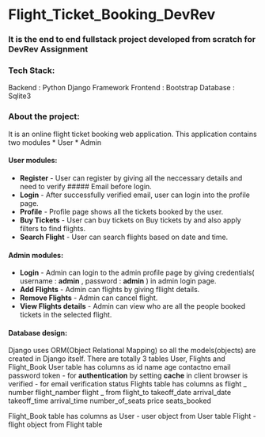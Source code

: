 # Flight_Ticket_Booking_DevRev

### It is the end to end fullstack project developed from scratch for DevRev Assignment

### Tech Stack:
Backend : Python Django Framework
Frontend : Bootstrap
Database : Sqlite3

### About the project:
It is an online flight ticket booking web application. 
This application contains two modules 
            * User
            * Admin
            
#### User modules:
  * **Register** - User can register by giving all the neccessary details and need to verify ##### Email before login.
  * **Login** - After successfully verified email, user can login into the profile page.
  * **Profile** - Profile page shows all the tickets booked by the user.
  * **Buy Tickets** - User can buy tickets on Buy tickets by and also apply filters to find flights.
  * **Search Flight** - User can search flights based on date and time.

#### Admin modules:
  * **Login** - Admin can login to the admin profile page by giving credentials( username : **admin** , password : **admin** ) in admin login page.
  * **Add Flights** - Admin can flights by giving fllight details.
  * **Remove Flights** - Admin can cancel flight.
  * **View Flights details** - Admin can view who are all the people booked tickets in   the selected flight.
 
#### Database design:
Django uses ORM(Object Relational Mapping) so all the models(objects) are created in Django itself.
There are totally 3 tables User, Flights and Flight_Book
User table has columns as 
           id
           name
           age
           contactno
           email
           password
           token - for **authentication** by setting **cache** in client browser
           is verified - for email verification status
Flights table has columns as
           flight _ number
           flight_namber
           flight _ from
           flight_to
           takeoff_date
           arrival_date
           takeoff_time
           arrival_time
           number_of_seats
           price
           seats_booked

Flight_Book table has columns as
           User - user object from User table
           Flight - flight object from Flight table
           
